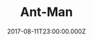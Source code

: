 ---
title: "Ant-Man"
year: 2015
date: 2017-08-11T23:00:00.000Z
permalink: /almanac/movies/2017-08-12-antman/index.html
rating: 3
tmdbid: 102899
---
